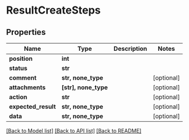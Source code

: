 # ResultCreateSteps


## Properties
Name | Type | Description | Notes
------------ | ------------- | ------------- | -------------
**position** | **int** |  | 
**status** | **str** |  | 
**comment** | **str, none_type** |  | [optional] 
**attachments** | **[str], none_type** |  | [optional] 
**action** | **str** |  | [optional] 
**expected_result** | **str, none_type** |  | [optional] 
**data** | **str, none_type** |  | [optional] 

[[Back to Model list]](../README.md#documentation-for-models) [[Back to API list]](../README.md#documentation-for-api-endpoints) [[Back to README]](../README.md)


